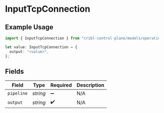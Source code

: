 # InputTcpConnection

## Example Usage

```typescript
import { InputTcpConnection } from "cribl-control-plane/models/operations";

let value: InputTcpConnection = {
  output: "<value>",
};
```

## Fields

| Field              | Type               | Required           | Description        |
| ------------------ | ------------------ | ------------------ | ------------------ |
| `pipeline`         | *string*           | :heavy_minus_sign: | N/A                |
| `output`           | *string*           | :heavy_check_mark: | N/A                |